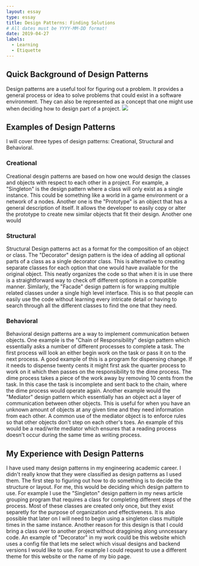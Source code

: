 ```yaml
---
layout: essay
type: essay
title: Design Patterns: Finding Solutions
# All dates must be YYYY-MM-DD format!
date: 2019-04-27
labels:
  - Learning
  - Etiquette
---
```

<h2>Quick Background of Design Patterns</h2>
Design patterns are a useful tool for figuring out a problem. It provides a general process or idea to solve problems that could exist in a software environment. They can also be represented as a concept that one might use when deciding how to design part of a project.
<img class="ui image" src="{{ site.baseurl }}/images/so-logo.png">

<h2>Examples of Design Patterns</h2>
I will cover three types of design patterns: Creational, Structural and Behavioral.

<h3>Creational</h3>
 Creational desgin patterns are based on how one would design the classes and objects with respect to each other in a project. For example, a "Singleton" is the design pattern where a class will only exist as a single instance. This could be something like a world in a game environment or a network of a nodes. Another one is the "Prototype" is an object that has a general description of itself. It allows the developer to easily copy or alter the prototype to create new similar objects that fit their design. Another one would 
 
<h3>Structural</h3>
Structural Design patterns act as a format for the composition of an object or class. The "Decorator" design pattern is the idea of adding all optional parts of a class as a single decorator class. This is alternative to creating separate classes for each option that one would have available for the original object. This neatly organizes the code so that when it is in use there is a straightforward way to check off different options in a compatible manner. Similarly, the "Facade" design pattern is for wrapping multiple related classes under a single high level interface. This is so that people can easily use the code without learning every intricate detail or having to search through all the different classes to find the one that they need.

<h3>Behavioral</h3>
Behavioral design patterns are a way to implement communication betwen objects. One example is the "Chain of Responsibility" design pattern which essentially asks a number of different processes to complete a task. The first process will look an either begin work on the task or pass it on to the next process. A good example of this is a program for dispensing change. If it needs to dispense twenty cents it might first ask the quarter process to work on it which then passes on the responsibility to the dime process. The dime process takes a piece of the work away by removing 10 cents from the task. In this case the task is incomplete and sent back to the chain, where the dime process would operate again. Another example would the "Mediator" design pattern which essentially has an object act a layer of communication between other objects. This is useful for when you have an unknown amount of objects at any given time and they need information from each other. A common use of the mediator object is to enforce rules so that other objects don't step on each other's toes. An example of this would be a read/write mediator which ensures that a reading process doesn't occur during the same time as writing process.

<h2>My Experience with Design Patterns</h2>
I have used many design patterns in my engineering academic career. I didn't really know that they were classified as design patterns as I used them. The first step to figuring out how to do something is to decide the structure or layout. For me, this would be deciding which design pattern to use. For example I use the "Singleton" design pattern in my news article grouping program that requires a class for completing different steps of the process. Most of these classes are created only once, but they exist separetly for the purpose of organization and effectiveness. It is also possible that later on I will need to begin using a singleton class multiple times in the same instance. Another reason for this design is that I could bring a class over to another project without draggining along unncessary code. An example of "Decorator" in my work could be this website which uses a config file that lets me select which visual designs and backend versions I would like to use. For example I could request to use a different theme for this website or the name of my bio page.
